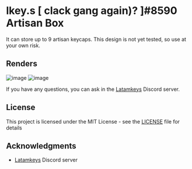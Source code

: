 # lkey.s [ clack gang again)? ]#8590 Artisan Box

It can store up to 9 artisan keycaps. This design is not yet tested, so use at your own risk.

## Renders

![image](https://i.imgur.com/HciP5Tp.jpeg)
![image](https://i.imgur.com/6bYEVGH.jpeg)

 If you have any questions, you can ask in the  [Latamkeys](https://discord.gg/latamkeys) Discord server.


[1]: https://discord.gg/latamkeys

## License

This project is licensed under the MIT License - see the [LICENSE](LICENSE) file for details

## Acknowledgments

* [Latamkeys](https://discord.gg/latamkeys) Discord server